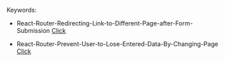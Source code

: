 Keywords:
- React-Router-Redirecting-Link-to-Different-Page-after-Form-Submission
[Click](https://github.com/codecygen/067-React-Router-Practice-Project/blob/main/src/pages/NewQuote.js)

- React-Router-Prevent-User-to-Lose-Entered-Data-By-Changing-Page [Click](https://github.com/codecygen/067-React-Router-Practice-Project/blob/main/src/components/quotes/QuoteForm.js)